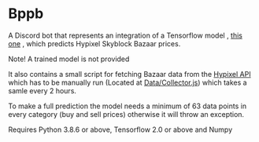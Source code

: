 # Bppb

A Discord bot that represents an integration of a Tensorflow model , [this one](https://github.com/BananaFructa/BazaarPredictionModel) , which predicts Hypixel Skyblock Bazaar prices. 

Note! A trained model is not provided

It also contains a small script for fetching Bazaar data from the [Hypixel API](https://api.hypixel.net/) which has to be manually run (Located at [Data/Collector.js](https://github.com/BananaFructa/Bppb/blob/main/Data/Collector.js)) which takes a samle every 2 hours.

To make a full prediction the model needs a minimum of 63 data points in every category (buy and sell prices) otherwise it will throw an exception.

Requires Python 3.8.6 or above, Tensorflow 2.0 or above and Numpy
